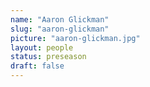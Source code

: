 ```yaml
---
name: "Aaron Glickman"
slug: "aaron-glickman"
picture: "aaron-glickman.jpg"
layout: people
status: preseason
draft: false
---
```


